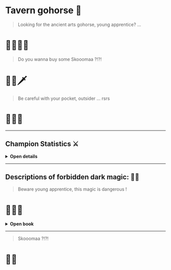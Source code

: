 # Tavern gohorse 🐴

> Looking for the ancient arts gohorse, young apprentice?  ... 
# 🧙🏻‍♂️🔥

> Do you wanna buy some Skooomaa ?!?!
# 🍺🦁🗡

> Be careful with your pocket, outsider ... rsrs
# 🧝🏻‍♂️

<hr>
 
## Champion Statistics ⚔

<details>
 
<summary>
 <b> Open details </b> 
</summary> 
 
 <br>

[![Top Langs](https://github-readme-stats.vercel.app/api/top-langs/?username=jrbublitz&theme=dark&hide=html,css,dockerfile&langs_count=5)](https://github.com/anuraghazra/github-readme-stats)

![Anurag's GitHub stats](https://github-readme-stats.vercel.app/api?username=jrbublitz&show_icons=true&theme=dark)

 </details>
 
<hr>

## Descriptions of forbidden dark magic: 📖💀
> Beware young apprentice, this magic is dangerous ! 
# 🧙🏻‍♂

<details>
 
<summary>
 <b> Open book </b> 
</summary> 
 
 <br>
 
[![Readme Card](https://github-readme-stats.vercel.app/api/pin/?username=jrbublitz&repo=DISCORD_BOT_GIT&theme=dark)](https://github.com/jrbublitz/DISCORD_BOT_GIT) [![Readme Card](https://github-readme-stats.vercel.app/api/pin/?username=jrbublitz&repo=snake-game&theme=dark)](https://github.com/jrbublitz/snake-game) [![Readme Card](https://github-readme-stats.vercel.app/api/pin/?username=jrbublitz&repo=Aulas-python&theme=dark)](https://github.com/jrbublitz/Aulas-python) [![Readme Card](https://github-readme-stats.vercel.app/api/pin/?username=jrbublitz&repo=Cedup-TCC&theme=dark)](https://github.com/jrbublitz/Cedup-TCC) [![Readme Card](https://github-readme-stats.vercel.app/api/pin/?username=jrbublitz&repo=Gerenciamento-memoria&theme=dark)](https://github.com/jrbublitz/Gerenciamento-memoria)

> I'm looking for the magician who wrote these books, do you want to join me in this quest, outsider ? 
# 🧝🏻‍♂️

- <a href="https://forbidden-book-adventurer.vercel.app/">Yes, where are we going?</a>

- <a href="https://forbidden-book-adventurer-pnj0hb1b3-jrbublitz.vercel.app/SkomaTime">Get out elf, I want drink Skooomaaa !</a>
 
 </details>
 
<hr>

> Skooomaa ?!?!
# 🍺🦁

